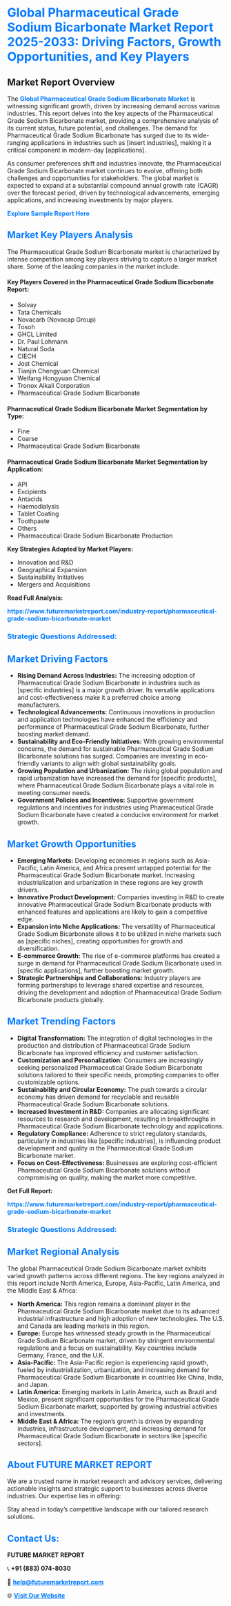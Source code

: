 <h1 style="color: #007BFF;">Global Pharmaceutical Grade Sodium Bicarbonate Market Report 2025-2033: Driving Factors, Growth Opportunities, and Key Players</h1>

<section id="overview">
<h2>Market Report Overview</h2>
<p>The <a href="https://www.futuremarketreport.com/industry-report/pharmaceutical-grade-sodium-bicarbonate-market" style="color: #007BFF; text-decoration: none;"><strong>Global Pharmaceutical Grade Sodium Bicarbonate Market</strong></a> is witnessing significant growth, driven by increasing demand across various industries. This report delves into the key aspects of the Pharmaceutical Grade Sodium Bicarbonate market, providing a comprehensive analysis of its current status, future potential, and challenges. The demand for Pharmaceutical Grade Sodium Bicarbonate has surged due to its wide-ranging applications in industries such as [insert industries], making it a critical component in modern-day [applications].</p>
<p>As consumer preferences shift and industries innovate, the Pharmaceutical Grade Sodium Bicarbonate market continues to evolve, offering both challenges and opportunities for stakeholders. The global market is expected to expand at a substantial compound annual growth rate (CAGR) over the forecast period, driven by technological advancements, emerging applications, and increasing investments by major players.</p>
</section>

<section id="overview">
<p><a href="https://www.futuremarketreport.com/request-sample/reportId=109854" style="color: #007BFF; text-decoration: none;"><strong>Explore Sample Report Here</strong></a></p>
</section>

<section id="key-players">
<h2 style="color: #007BFF;">Market Key Players Analysis</h2>
<p>The Pharmaceutical Grade Sodium Bicarbonate market is characterized by intense competition among key players striving to capture a larger market share. Some of the leading companies in the market include:</p>
<h4>Key Players Covered in the Pharmaceutical Grade Sodium Bicarbonate Report:</h4>
<ul><li>Solvay</li><li>Tata Chemicals</li><li>Novacarb (Novacap Group)</li><li>Tosoh</li><li>GHCL Limited</li><li>Dr. Paul Lohmann</li><li>Natural Soda</li><li>CIECH</li><li>Jost Chemical</li><li>Tianjin Chengyuan Chemical</li><li>Weifang Hongyuan Chemical</li><li>Tronox Alkali Corporation</li><li>Pharmaceutical Grade Sodium Bicarbonate</li></ul>
<h4>Pharmaceutical Grade Sodium Bicarbonate Market Segmentation by Type:</h4>
<ul><li>Fine</li><li>Coarse</li><li>Pharmaceutical Grade Sodium Bicarbonate</li></ul>

<h4>Pharmaceutical Grade Sodium Bicarbonate Market Segmentation by Application:</h4>
<ul><li>API</li><li>Excipients</li><li>Antacids</li><li>Haemodialysis</li><li>Tablet Coating</li><li>Toothpaste</li><li>Others</li><li>Pharmaceutical Grade Sodium Bicarbonate Production</li></ul>
<p><strong>Key Strategies Adopted by Market Players:</strong></p>
<ul>
<li>Innovation and R&D</li>
<li>Geographical Expansion</li>
<li>Sustainability Initiatives</li>
<li>Mergers and Acquisitions</li>
</ul>
</section>

<section>
<p><strong>Read Full Analysis: </strong></p><a href="https://www.futuremarketreport.com/industry-report/pharmaceutical-grade-sodium-bicarbonate-market" style="color: #007BFF; text-decoration: none;"><strong>https://www.futuremarketreport.com/industry-report/pharmaceutical-grade-sodium-bicarbonate-market</strong></a>
<h3 style="color: #007BFF;">Strategic Questions Addressed:</h3>
</section>

<section id="driving-factors">
<h2 style="color: #007BFF;">Market Driving Factors</h2>
<ul>
<li><strong>Rising Demand Across Industries:</strong> The increasing adoption of Pharmaceutical Grade Sodium Bicarbonate in industries such as [specific industries] is a major growth driver. Its versatile applications and cost-effectiveness make it a preferred choice among manufacturers.</li>
<li><strong>Technological Advancements:</strong> Continuous innovations in production and application technologies have enhanced the efficiency and performance of Pharmaceutical Grade Sodium Bicarbonate, further boosting market demand.</li>
<li><strong>Sustainability and Eco-Friendly Initiatives:</strong> With growing environmental concerns, the demand for sustainable Pharmaceutical Grade Sodium Bicarbonate solutions has surged. Companies are investing in eco-friendly variants to align with global sustainability goals.</li>
<li><strong>Growing Population and Urbanization:</strong> The rising global population and rapid urbanization have increased the demand for [specific products], where Pharmaceutical Grade Sodium Bicarbonate plays a vital role in meeting consumer needs.</li>
<li><strong>Government Policies and Incentives:</strong> Supportive government regulations and incentives for industries using Pharmaceutical Grade Sodium Bicarbonate have created a conducive environment for market growth.</li>
</ul>
</section>

<section id="growth-opportunities">
<h2 style="color: #007BFF;">Market Growth Opportunities</h2>
<ul>
<li><strong>Emerging Markets:</strong> Developing economies in regions such as Asia-Pacific, Latin America, and Africa present untapped potential for the Pharmaceutical Grade Sodium Bicarbonate market. Increasing industrialization and urbanization in these regions are key growth drivers.</li>
<li><strong>Innovative Product Development:</strong> Companies investing in R&D to create innovative Pharmaceutical Grade Sodium Bicarbonate products with enhanced features and applications are likely to gain a competitive edge.</li>
<li><strong>Expansion into Niche Applications:</strong> The versatility of Pharmaceutical Grade Sodium Bicarbonate allows it to be utilized in niche markets such as [specific niches], creating opportunities for growth and diversification.</li>
<li><strong>E-commerce Growth:</strong> The rise of e-commerce platforms has created a surge in demand for Pharmaceutical Grade Sodium Bicarbonate used in [specific applications], further boosting market growth.</li>
<li><strong>Strategic Partnerships and Collaborations:</strong> Industry players are forming partnerships to leverage shared expertise and resources, driving the development and adoption of Pharmaceutical Grade Sodium Bicarbonate products globally.</li>
</ul>
</section>

<section id="trending-factors">
<h2 style="color: #007BFF;">Market Trending Factors</h2>
<ul>
<li><strong>Digital Transformation:</strong> The integration of digital technologies in the production and distribution of Pharmaceutical Grade Sodium Bicarbonate has improved efficiency and customer satisfaction.</li>
<li><strong>Customization and Personalization:</strong> Consumers are increasingly seeking personalized Pharmaceutical Grade Sodium Bicarbonate solutions tailored to their specific needs, prompting companies to offer customizable options.</li>
<li><strong>Sustainability and Circular Economy:</strong> The push towards a circular economy has driven demand for recyclable and reusable Pharmaceutical Grade Sodium Bicarbonate solutions.</li>
<li><strong>Increased Investment in R&D:</strong> Companies are allocating significant resources to research and development, resulting in breakthroughs in Pharmaceutical Grade Sodium Bicarbonate technology and applications.</li>
<li><strong>Regulatory Compliance:</strong> Adherence to strict regulatory standards, particularly in industries like [specific industries], is influencing product development and quality in the Pharmaceutical Grade Sodium Bicarbonate market.</li>
<li><strong>Focus on Cost-Effectiveness:</strong> Businesses are exploring cost-efficient Pharmaceutical Grade Sodium Bicarbonate solutions without compromising on quality, making the market more competitive.</li>
</ul>
</section>

<section>
<p><strong>Get Full Report: </strong></p><a href="https://www.futuremarketreport.com/industry-report/pharmaceutical-grade-sodium-bicarbonate-market" style="color: #007BFF; text-decoration: none;"><strong>https://www.futuremarketreport.com/industry-report/pharmaceutical-grade-sodium-bicarbonate-market</strong></a>
<h3 style="color: #007BFF;">Strategic Questions Addressed:</h3>
</section>


<section id="regional-analysis">
<h2 style="color: #007BFF;">Market Regional Analysis</h2>
<p>The global Pharmaceutical Grade Sodium Bicarbonate market exhibits varied growth patterns across different regions. The key regions analyzed in this report include North America, Europe, Asia-Pacific, Latin America, and the Middle East & Africa:</p>
<ul>
<li><strong>North America:</strong> This region remains a dominant player in the Pharmaceutical Grade Sodium Bicarbonate market due to its advanced industrial infrastructure and high adoption of new technologies. The U.S. and Canada are leading markets in this region.</li>
<li><strong>Europe:</strong> Europe has witnessed steady growth in the Pharmaceutical Grade Sodium Bicarbonate market, driven by stringent environmental regulations and a focus on sustainability. Key countries include Germany, France, and the U.K.</li>
<li><strong>Asia-Pacific:</strong> The Asia-Pacific region is experiencing rapid growth, fueled by industrialization, urbanization, and increasing demand for Pharmaceutical Grade Sodium Bicarbonate in countries like China, India, and Japan.</li>
<li><strong>Latin America:</strong> Emerging markets in Latin America, such as Brazil and Mexico, present significant opportunities for the Pharmaceutical Grade Sodium Bicarbonate market, supported by growing industrial activities and investments.</li>
<li><strong>Middle East & Africa:</strong> The region’s growth is driven by expanding industries, infrastructure development, and increasing demand for Pharmaceutical Grade Sodium Bicarbonate in sectors like [specific sectors].</li>
</ul>
</section>

<footer>
<h2 style="color: #007BFF;">About FUTURE MARKET REPORT</h2>
<p>We are a trusted name in market research and advisory services, delivering actionable insights and strategic support to businesses across diverse industries. Our expertise lies in offering:</p>

<p>Stay ahead in today’s competitive landscape with our tailored research solutions.</p>

<h2 style="color: #007BFF;">Contact Us:</h2>
<p><strong>FUTURE MARKET REPORT</strong></p>
<p>📞 <strong>+91 (883) 074-8030</strong></p>
<p>📧 <strong><a href="mailto:help@futuremarketreport.com" style="color: #007BFF;">help@futuremarketreport.com</a></strong></p>
<p>🌐 <strong><a href="https://www.futuremarketreport.com/" style="color: #007BFF;">Visit Our Website</a></strong></p>
</footer>
